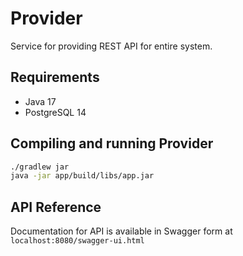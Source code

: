 # Provider

Service for providing REST API for entire system.

## Requirements

* Java 17
* PostgreSQL 14

## Compiling and running Provider

```bash
./gradlew jar
java -jar app/build/libs/app.jar
```

## API Reference

Documentation for API is available in Swagger form at `localhost:8080/swagger-ui.html`